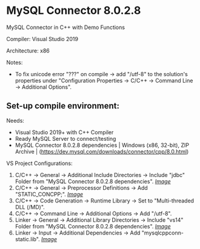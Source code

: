 # MySQL Connector 8.0.2.8
MySQL Connector in C++ with Demo Functions
 
Compiler: Visual Studio 2019

Architecture: x86

Notes:
- To fix unicode error "???" on compile → add "/utf-8" to the solution's properties under "Configuration Properties → C/C++ → Command Line → Additional Options".

## Set-up compile environment:
Needs:
- Visual Studio 2019+ with C++ Compiler
- Ready MySQL Server to connect/testing
- MySQL Connector 8.0.2.8 dependencies | Windows (x86, 32-bit), ZIP Archive | (https://dev.mysql.com/downloads/connector/cpp/8.0.html)

VS Project Configurations:
1. C/C++ → General → Additional Include Directories → Include "jdbc" Folder from "MySQL Connector 8.0.2.8 dependencies". *[Image](https://media.discordapp.net/attachments/652412528793485313/963740614904664104/unknown.png)*
2. C/C++ → General → Preprocessor Definitions → Add "STATIC_CONCPP;". *[Image](https://media.discordapp.net/attachments/652412528793485313/963740413812957214/unknown.png)*
3. C/C++ → Code Generation → Runtime Library → Set to "Multi-threaded DLL (/MD)".
4. C/C++ → Command Line → Additional Options → Add "/utf-8".
5. Linker → General → Additional Library Directories → Include "vs14" Folder from "MySQL Connector 8.0.2.8 dependencies". *[Image](https://media.discordapp.net/attachments/652412528793485313/963740147919241247/unknown.png)*
6. Linker → Input → Additional Dependencies → Add "mysqlcppconn-static.lib". *[Image](https://media.discordapp.net/attachments/652412528793485313/963739744775335976/Capture.PNG)*
